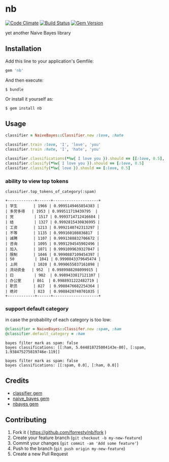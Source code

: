 # nb

[![Code Climate](https://codeclimate.com/github/forresty/nb/badges/gpa.svg)](https://codeclimate.com/github/forresty/nb)
[![Build Status](https://travis-ci.org/forresty/nb.svg?branch=master)](https://travis-ci.org/forresty/nb)
[![Gem Version](https://badge.fury.io/rb/nb.svg)](http://badge.fury.io/rb/nb)

yet another Naive Bayes library

## Installation

Add this line to your application's Gemfile:

```ruby
gem 'nb'
```

And then execute:

    $ bundle

Or install it yourself as:

    $ gem install nb

## Usage

```ruby
classifier = NaiveBayes::Classifier.new :love, :hate

classifier.train :love, 'I', 'love', 'you'
classifier.train :hate, 'I', 'hate', 'you'

classifier.classifications(*%w{ I love you }).should == [[:love, 0.5], [:hate, 0.25]]
classifier.classify(*%w{ I love you }).should == [:love, 0.5]
classifier.classify(*%w{ love }).should == [:love, 0.5]
```

### ability to view top tokens

`classifier.top_tokens_of_category(:spam)`

```
+------------+------+--------------------+
| 学生       | 1966 | 0.9995149465854383 |
| 多劳多得   | 1953 | 0.999511719439795  |
| 党         | 1517 | 0.9993714712416684 |
| 结         | 1327 | 0.9992815430836995 |
| 工资       | 1213 | 0.9992140742313297 |
| 不等       | 1135 | 0.999160108836817  |
| 诚聘       | 1107 | 0.9991388832706672 |
| 咨询       | 1095 | 0.9991294545902496 |
| 加入       | 1071 | 0.9991099639327047 |
| 限制       | 1046 | 0.9990887109454397 |
| 50         | 1041 | 0.9990843379645474 |
| 上网       | 1020 | 0.9990655037161098 |
| 流动资金   | 952  | 0.9989988208099915 |
| 曰         | 902  | 0.9989433817121107 |
| 办公室     | 861  | 0.9988931222482719 |
| 职员       | 827  | 0.9988476682254364 |
| 绝对       | 823  | 0.9988420740701035 |
+------------+------+--------------------+
```

### support default category

in case the probability of each category is too low:

```ruby
@classifier = NaiveBayes::Classifer.new :spam, :ham
@classifier.default_category = :ham
```

```
bayes filter mark as spam: false
bayes classifications: [[:ham, 5.044818725004143e-80], [:spam, 1.938475275819746e-119]]

bayes filter mark as spam: false
bayes classifications: [[:spam, 0.0], [:ham, 0.0]]
```

## Credits

- [classifier gem](https://github.com/cardmagic/classifier)
- [naive_bayes gem](https://github.com/reddavis/Naive-Bayes)
- [nbayes gem](https://github.com/oasic/nbayes)

## Contributing

1. Fork it ( https://github.com/forresty/nb/fork )
2. Create your feature branch (`git checkout -b my-new-feature`)
3. Commit your changes (`git commit -am 'Add some feature'`)
4. Push to the branch (`git push origin my-new-feature`)
5. Create a new Pull Request
